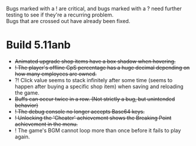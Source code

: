 Bugs marked with a ! are critical, and bugs marked with a ? need further testing to see if they're a recurring problem.  
Bugs that are crossed out have already been fixed.
# Build 5.11anb
- ~~Animated upgrade shop items have a box shadow when hovering.~~
- ~~! The player's offline CpS percentage has a huge decimal depending on how many employees are owned.~~
- ?! Click value seems to stack infinitely after some time (seems to happen after buying a specific shop item) when saving and reloading the game.
- ~~Buffs can occur twice in a row. (Not strictly a bug, but unintended behavior)~~
- ~~! The debug console no longer accepts Base64 keys.~~
- ~~! Unlocking the 'Cheater' achievement shows the Breaking Point achievement in the menu.~~
- ! The game's BGM cannot loop more than once before it fails to play again.
